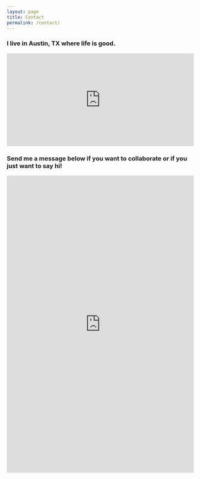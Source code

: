 ```yaml
---
layout: page
title: Contact
permalink: /contact/
---
```


### I live in Austin, TX where life is good.
<iframe src="http://johnwhaney.com/map" width="100%" height="250" frameborder="0" marginheight="0" marginwidth="0">Loading...</iframe>
<br>

### Send me a message below if you want to collaborate or if you just want to say hi!
<iframe src="https://docs.google.com/forms/d/e/1FAIpQLSfkii0JpA7KIcfwOZxTtJNhz5dlS2vlON6ssFRcRnDxirpTyQ/viewform?embedded=true" width="100%" height="800" frameborder="0" marginheight="0" marginwidth="0">Loading...</iframe>
